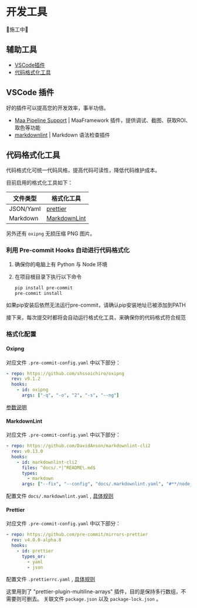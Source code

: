# 开发工具

🚧施工中🚧

## 辅助工具

- [VSCode插件](#vscode-plugins)
- [代码格式化工具](#代码格式化工具)

## VSCode 插件 <a id="vscode-plugins"></a>

好的插件可以提高您的开发效率，事半功倍。

- [Maa Pipeline Support](https://marketplace.visualstudio.com/items?itemName=nekosu.maa-support) | MaaFramework 插件，提供调试、截图、获取ROI、取色等功能
- [markdownlint](https://marketplace.visualstudio.com/items?itemName=DavidAnson.vscode-markdownlint) | Markdown 语法检查插件

## 代码格式化工具

代码格式化可统一代码风格，提高代码可读性，降低代码维护成本。

目前启用的格式化工具如下：

| 文件类型 | 格式化工具 |
| --- | --- |
| JSON/Yaml | [prettier](https://prettier.io/) |
| Markdown | [MarkdownLint](https://github.com/DavidAnson/markdownlint-cli2) |

另外还有 `oxipng` 无损压缩 PNG 图片。

### 利用 Pre-commit Hooks 自动进行代码格式化

1. 确保你的电脑上有 Python 与 Node 环境

2. 在项目根目录下执行以下命令

    ```bash
    pip install pre-commit
    pre-commit install
    ```

如果pip安装后依然无法运行pre-commit，请确认pip安装地址已被添加到PATH

接下来，每次提交时都将会自动运行格式化工具，来确保你的代码格式符合规范

### 格式化配置

#### Oxipng

对应文件 `.pre-commit-config.yaml` 中以下部分：

```yaml
- repo: https://github.com/shssoichiro/oxipng
  rev: v9.1.2
  hooks:
    - id: oxipng
      args: ["-q", "-o", "2", "-s", "--ng"]
```

[参数说明](https://github.com/shssoichiro/oxipng)

#### MarkdownLint

对应文件 `.pre-commit-config.yaml` 中以下部分：

```yaml
- repo: https://github.com/DavidAnson/markdownlint-cli2
  rev: v0.13.0
  hooks:
    - id: markdownlint-cli2
      files: ^docs/.*|^README\.md$
      types:
        - markdown
      args: ["--fix", "--config", "docs/.markdownlint.yaml", "#**/node_modules"]
```

配置文件 `docs/.markdownlint.yaml` , [具体规则](https://github.com/DavidAnson/markdownlint/blob/main/doc/Rules.md)

#### Prettier

对应文件 `.pre-commit-config.yaml` 中以下部分：

```yaml
- repo: https://github.com/pre-commit/mirrors-prettier
  rev: v4.0.0-alpha.8
  hooks:
    - id: prettier
      types_or:
        - yaml
        - json
```

配置文件 `.prettierrc.yaml` , [具体规则](https://prettier.io/docs/en/options.html)

这里用到了 "prettier-plugin-multiline-arrays" 插件，目的是保持多行数组，不需要则可删去。
关联文件 `package.json` 以及 `package-lock.json` 。
